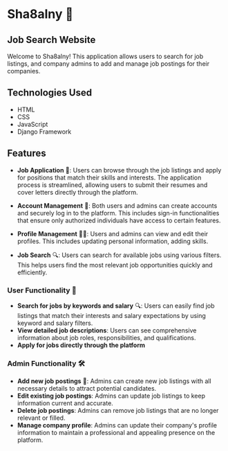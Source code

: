 # Sha8alny 🌟
## Job Search Website

Welcome to Sha8alny! This application allows users to search for job listings, and company admins to add and manage job postings for their companies.

## Technologies Used

- HTML
- CSS
- JavaScript
- Django Framework

## Features

- **Job Application** 📄: Users can browse through the job listings and apply for positions that match their skills and interests. The application process is streamlined, allowing users to submit their resumes and cover letters directly through the platform.

- **Account Management** 🔐: Both users and admins can create accounts and securely log in to the platform. This includes sign-in functionalities that ensure only authorized individuals have access to certain features.

- **Profile Management** 🧑‍💼: Users and admins can view and edit their profiles. This includes updating personal information, adding skills.

- **Job Search** 🔍: Users can search for available jobs using various filters. This helps users find the most relevant job opportunities quickly and efficiently.

### User Functionality 👤

- **Search for jobs by keywords and salary** 🔍: Users can easily find job listings that match their interests and salary expectations by using keyword and salary filters.
- **View detailed job descriptions**: Users can see comprehensive information about job roles, responsibilities, and qualifications.
- **Apply for jobs directly through the platform**


### Admin Functionality 🛠️

- **Add new job postings** 📝: Admins can create new job listings with all necessary details to attract potential candidates.
- **Edit existing job postings**: Admins can update job listings to keep information current and accurate.
- **Delete job postings**: Admins can remove job listings that are no longer relevant or filled.
- **Manage company profile**: Admins can update their company's profile information to maintain a professional and appealing presence on the platform.

